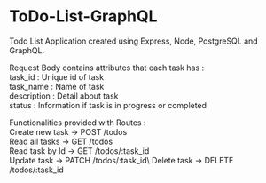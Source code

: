 # ToDo-List-GraphQL

Todo List Application created using Express, Node, PostgreSQL and GraphQL.

Request Body contains attributes that each task has :\
task_id : Unique id of task\
task_name : Name of task\
description : Detail about task\
status : Information if task is in progress or completed


Functionalities provided with Routes :\
Create new task -> POST /todos\
Read all tasks -> GET /todos\
Read task by Id -> GET /todos/:task_id\
Update task -> PATCH /todos/:task_id\ 
Delete task -> DELETE /todos/:task_id
